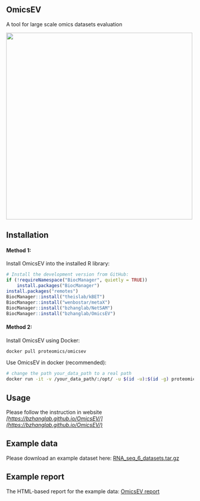 ## OmicsEV


A tool for large scale omics datasets evaluation

[<img src="https://github.com/bzhanglab/OmicsEV/blob/gh-pages/data/OmicsEV_overview.png" width=500 class="center">](https://bzhanglab.github.io/OmicsEV/)

## Installation

#### Method 1:

Install OmicsEV into the installed R library:
``` r
# Install the development version from GitHub:
if (!requireNamespace("BiocManager", quietly = TRUE))
    install.packages("BiocManager")
install.packages("remotes")
BiocManager::install("theislab/kBET")
BiocManager::install("wenbostar/metaX")
BiocManager::install("bzhanglab/NetSAM")
BiocManager::install("bzhanglab/OmicsEV")
```
#### Method 2:
Install OmicsEV using Docker:
```sh
docker pull proteomics/omicsev
```

Use OmicsEV in docker (recommended):
```sh
# change the path your_data_path to a real path
docker run -it -v /your_data_path/:/opt/ -u $(id -u):$(id -g) proteomics/omicsev
```


## Usage

Please follow the instruction in website *[https://bzhanglab.github.io/OmicsEV/](https://bzhanglab.github.io/OmicsEV/)*

## Example data

Please download an example dataset here: [RNA_seq_6_datasets.tar.gz](https://github.com/bzhanglab/OmicsEV/raw/gh-pages/data/RNA_seq_6_datasets.tar.gz)

## Example report

The HTML-based report for the example data: [OmicsEV report](https://bzhanglab.github.io/OmicsEV/data/example_report.html)
